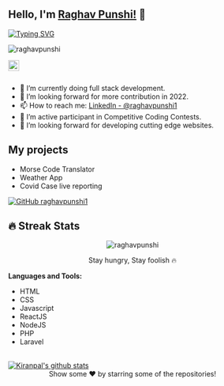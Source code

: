 ## Hello, I'm [Raghav Punshi!](https://google.com) 👋

[![Typing SVG](https://readme-typing-svg.herokuapp.com?size=25&color=1A9AF7&lines=I'm+Full+Stack+Web+Developer;and+Competitive+Coder)](https://git.io/typing-svg)

<p align="left"> <img src="https://komarev.com/ghpvc/?username=raghavpunshi1&label=Views&color=blue&style=plastic" alt="raghavpunshi" /> </p>

<a href="https://github.com/raghavpunshi1">
  <img align="left" alt="raghav" width="22px" src="https://cdn.jsdelivr.net/npm/simple-icons@v3/icons/github.svg" />
</a>

<br/>
<br/> 


- 🌱 I’m currently doing full stack development.
- 🤔 I’m looking forward for more contribution in 2022.
- 📫 How to reach me: [LinkedIn - @raghavpunshi1](https://www.linkedin.com/in/raghavpunshi/)
- 🌱 I’m active participant in Competitive Coding Contests.
- 🤔 I’m looking forward for developing cutting edge websites.

## My projects
- Morse Code Translator
- Weather App
- Covid Case live reporting



[![GitHub raghavpunshi1](https://img.shields.io/github/followers/raghavpunshi1?label=follow&style=social)](https://github.com/raghavpunshi1)

## 🔥 Streak Stats

<p align="center">
	<img align="center" src="https://github-readme-streak-stats.herokuapp.com?user=raghavpunshi1&theme=tokyonight_duo&hide_border=true" alt="raghavpunshi" />
  <p align="center"> Stay hungry, Stay foolish 🔥 </p>
</p>


**Languages and Tools:**  
- HTML
- CSS
- Javascript
- ReactJS
- NodeJS
- PHP
- Laravel

<br/>
<a href="https://github.com/raghavpunshi1">
 <img align="center" src="https://github-readme-stats.vercel.app/api?username=raghavpunshi1&show_icons=true&theme=light&line_height=27" alt="Kiranpal's github stats"/>
</a>

<!-- ### My LeetCode Stats
![Leetcode Stats](https://leetcode.card.workers.dev/?username=raghavpunshi)
 -->
<div align="center">
Show some ❤️ by starring some of the repositories!
</div>
